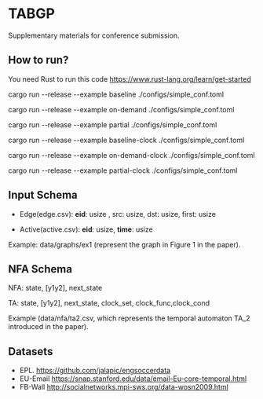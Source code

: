 # TABGP
Supplementary materials for conference submission.

## How to run? 
You need Rust to run this code
https://www.rust-lang.org/learn/get-started



cargo run --release --example baseline ./configs/simple_conf.toml

cargo run --release --example on-demand ./configs/simple_conf.toml

cargo run --release --example partial ./configs/simple_conf.toml

cargo run --release --example baseline-clock ./configs/simple_conf.toml

cargo run --release --example on-demand-clock ./configs/simple_conf.toml

cargo run --release --example partial-clock ./configs/simple_conf.toml


## Input Schema
- Edge(edge.csv): **eid**: usize , src: usize, dst: usize, first: usize 

- Active(active.csv): **eid**: usize, **time**: usize

Example: data/graphs/ex1 (represent the graph in Figure 1 in the paper).

## NFA Schema
NFA: state, [y1y2], next_state

TA: state, [y1y2], next_state, clock_set, clock_func,clock_cond

Example (data/nfa/ta2.csv, which represents the temporal automaton TA_2 introduced in the paper).

## Datasets

- EPL. https://github.com/jalapic/engsoccerdata
- EU-Email https://snap.stanford.edu/data/email-Eu-core-temporal.html
- FB-Wall http://socialnetworks.mpi-sws.org/data-wosn2009.html

